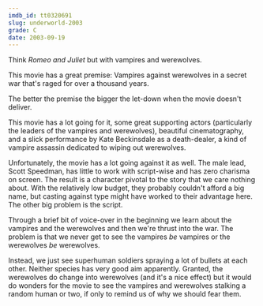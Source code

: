 ```yaml
---
imdb_id: tt0320691
slug: underworld-2003
grade: C
date: 2003-09-19
---
```


Think _Romeo and Juliet_ but with vampires and werewolves.

This movie has a great premise: Vampires against werewolves in a secret war that's raged for over a thousand years.

The better the premise the bigger the let-down when the movie doesn't deliver.

This movie has a lot going for it, some great supporting actors (particularly the leaders of the vampires and werewolves), beautiful cinematography, and a slick performance by Kate Beckinsdale as a death-dealer, a kind of vampire assassin dedicated to wiping out werewolves.

Unfortunately, the movie has a lot going against it as well. The male lead, Scott Speedman, has little to work with script-wise and has zero charisma on screen. The result is a character pivotal to the story that we care nothing about. With the relatively low budget, they probably couldn't afford a big name, but casting against type might have worked to their advantage here. The other big problem is the script.

Through a brief bit of voice-over in the beginning we learn about the vampires and the werewolves and then we're thrust into the war. The problem is that we never get to see the vampires _be_ vampires or the werewolves _be_ werewolves.

Instead, we just see superhuman soldiers spraying a lot of bullets at each other. Neither species has very good aim apparently. Granted, the werewolves do change into werewolves (and it's a nice effect) but it would do wonders for the movie to see the vampires and werewolves stalking a random human or two, if only to remind us of why we should fear them.
